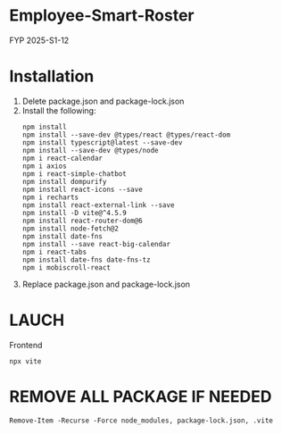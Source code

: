 # Employee-Smart-Roster
FYP 2025-S1-12

# Installation
1. Delete package.json and package-lock.json
2. Install the following:
    ```
    npm install
    npm install --save-dev @types/react @types/react-dom
    npm install typescript@latest --save-dev
    npm install --save-dev @types/node
    npm i react-calendar
    npm i axios
    npm i react-simple-chatbot
    npm install dompurify
    npm install react-icons --save
    npm i recharts
    npm install react-external-link --save
    npm install -D vite@^4.5.9
    npm install react-router-dom@6
    npm install node-fetch@2
    npm install date-fns
    npm install --save react-big-calendar
    npm i react-tabs
    npm install date-fns date-fns-tz
    npm i mobiscroll-react
    ```
3. Replace package.json and package-lock.json

# LAUCH
Frontend
```
npx vite
```

# REMOVE ALL PACKAGE IF NEEDED
```
Remove-Item -Recurse -Force node_modules, package-lock.json, .vite
```